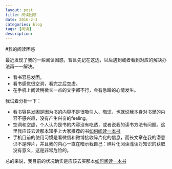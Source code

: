 ```yaml
---
layout: post
title: 阅读困惑
date: 2016-2-1
categories: blog
tags: [阅读]
description: 
---
```


#我的阅读困惑

最近发现了我的一些阅读困惑，暂且先记在这边，以后遇到或者看到对应的解决办法再一一解决。

- 看书容易发困。 
- 看书感觉很空洞，看完之后空虚。
- 在手机上阅读稍微长一点的文字都不行，会有急躁的心情发生。


我试着分析一下：

- 看书容易发困是因为书的内容不是很吸引人、晦涩，也就说我本身对书里的内容不感兴趣，没有产生兴奋的feeling。
- 空洞和空虚，个人认为是书的内容没有吃透，或者说我的读书方法有问题。这里我应该去读那本知乎上大家推荐的书[如何阅读一本书](http://www.amazon.cn/%E5%A6%82%E4%BD%95%E9%98%85%E8%AF%BB%E4%B8%80%E6%9C%AC%E4%B9%A6-%E8%8E%AB%E6%8F%90%E9%BB%98%C2%B7J%C2%B7%E8%89%BE%E5%BE%B7%E5%8B%92/dp/B00IX8NX5A/ref=sr_1_1?s=books&ie=UTF8&qid=1454600306&sr=1-1&keywords=%E5%A6%82%E4%BD%95%E9%98%85%E8%AF%BB%E4%B8%80%E6%9C%AC%E4%B9%A6 "如何阅读一本书")
- 手机目前的使用习惯是看微信和微博接收碎片化的信息，而长文章在我的潜意识不是碎片，并且我的内心一直在暗示我自己：碎片化阅读浅读对知识的获取没有意义，这是非常危险的。

总的来说，我目前的状况确实是应该去买那本[如何阅读一本书](http://www.amazon.cn/%E5%A6%82%E4%BD%95%E9%98%85%E8%AF%BB%E4%B8%80%E6%9C%AC%E4%B9%A6-%E8%8E%AB%E6%8F%90%E9%BB%98%C2%B7J%C2%B7%E8%89%BE%E5%BE%B7%E5%8B%92/dp/B00IX8NX5A/ref=sr_1_1?s=books&ie=UTF8&qid=1454600306&sr=1-1&keywords=%E5%A6%82%E4%BD%95%E9%98%85%E8%AF%BB%E4%B8%80%E6%9C%AC%E4%B9%A6)

